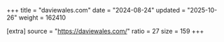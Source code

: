 +++
title = "daviewales.com"
date = "2024-08-24"
updated = "2025-10-26"
weight = 162410

[extra]
source = "https://daviewales.com/"
ratio = 27
size = 159
+++
